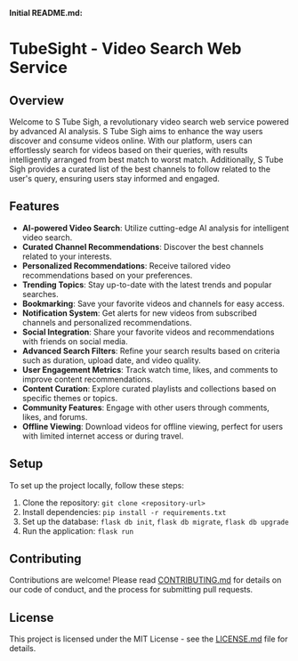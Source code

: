 **Initial README.md:**

# TubeSight - Video Search Web Service

## Overview

Welcome to S Tube Sigh, a revolutionary video search web service powered by advanced AI analysis. S Tube Sigh aims to enhance the way users discover and consume videos online. With our platform, users can effortlessly search for videos based on their queries, with results intelligently arranged from best match to worst match. Additionally, S Tube Sigh provides a curated list of the best channels to follow related to the user's query, ensuring users stay informed and engaged.

## Features

- **AI-powered Video Search**: Utilize cutting-edge AI analysis for intelligent video search.
- **Curated Channel Recommendations**: Discover the best channels related to your interests.
- **Personalized Recommendations**: Receive tailored video recommendations based on your preferences.
- **Trending Topics**: Stay up-to-date with the latest trends and popular searches.
- **Bookmarking**: Save your favorite videos and channels for easy access.
- **Notification System**: Get alerts for new videos from subscribed channels and personalized recommendations.
- **Social Integration**: Share your favorite videos and recommendations with friends on social media.
- **Advanced Search Filters**: Refine your search results based on criteria such as duration, upload date, and video quality.
- **User Engagement Metrics**: Track watch time, likes, and comments to improve content recommendations.
- **Content Curation**: Explore curated playlists and collections based on specific themes or topics.
- **Community Features**: Engage with other users through comments, likes, and forums.
- **Offline Viewing**: Download videos for offline viewing, perfect for users with limited internet access or during travel.

## Setup

To set up the project locally, follow these steps:

1. Clone the repository: `git clone <repository-url>`
2. Install dependencies: `pip install -r requirements.txt`
3. Set up the database: `flask db init`, `flask db migrate`, `flask db upgrade`
4. Run the application: `flask run`

## Contributing

Contributions are welcome! Please read [CONTRIBUTING.md](CONTRIBUTING.md) for details on our code of conduct, and the process for submitting pull requests.

## License

This project is licensed under the MIT License - see the [LICENSE.md](LICENSE.md) file for details.
